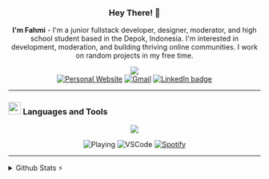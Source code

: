 <div align="center">
  
  ### Hey There! 👋
  **I'm Fahmi** - I'm a junior fullstack developer, designer, moderator, and high school student based in the Depok, Indonesia. I'm interested in development, moderation, and building     thriving online communities. I work on random projects in my free time.  
   
  [![](https://komarev.com/ghpvc/?username=miiiwdy&style=plastic&base=15320&abbreviated=true&color=green&label=Profile+Views)](https://komarev.com)<br>
  [![Personal Website](https://img.shields.io/badge/Personal_Website-30302f?style=flat&logo=GoogleChrome&logoColor=white)](https://miiiwdy.xyz)
  [![Gmail](https://img.shields.io/badge/fahmiwidyaa@gmail.com-30302f?style=flat&logo=gmail&logoColor=white)](mailto:fahmiwidyaa@gmail.com)
  [![LinkedIn badge](https://img.shields.io/badge/LinkedIn_Profile-30302f?style=flat&logo=linkedin)](https://www.linkedin.com/in/fahmiwidyapurnama)<br>
  
</div>
 
---

### <img src="https://github.com/mezotv/discord-badges/blob/main/assets/supportscommands.svg" width="25" height="25" style="vertical-align: center;" /> <span style="vertical-align: center;">Languages and Tools</span>


<p align="center">
  <a href="https://skillicons.dev">
    <img src="https://skillicons.dev/icons?i=figma,tailwind,express,js,discordjs,nodejs,jquery,laravel,vue,cs,unity,mysql,postgres" />
  </a>
</p>
</div>


<div align="center">

![Playing](https://nocache.advaith.workers.dev?url=https://img.shields.io/endpoint?url=https://dev.discordprofiles.me/api/badge/playing/792447338852384788&label=Sedang%20Main)
![VSCode](https://nocache.advaith.workers.dev?url=https://img.shields.io/endpoint?url=https://dev.discordprofiles.me/api/badge/vscode/792447338852384788&label=Editing%20di%20VSCode)
[![Spotify](https://nocache.advaith.workers.dev?url=https://img.shields.io/endpoint?url=https://dev.discordprofiles.me/api/badge/spotify/792447338852384788&label=Musik%20Favorit)](https://dev.discordprofiles.me/openspotify/276544649148235776)


</div>

---

<details>
  <summary>Github Stats ⚡</summary>
  <div align="center">

![](https://github-readme-stats.vercel.app/api?username=miiiwdy&theme=vue-dark&show_icons=true&hide_border=true&count_private=true)
![](https://github-readme-stats.vercel.app/api/top-langs/?username=miiiwdy&theme=vue-dark&show_icons=true&hide_border=true&layout=compact)

</div>
</details>
